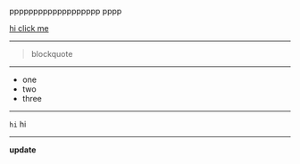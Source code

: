 ppppppppppppppppppp
pppp

[hi click me](https://www.youtube.com/watch?v=dQw4w9WgXcQ)

***

>blockquote

***

* one
* two
* three

***

`hi` hi

***

**update**